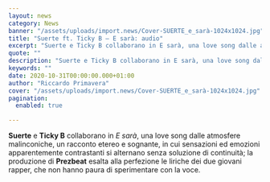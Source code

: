 ```yaml
---
layout: news
category: News
banner: "/assets/uploads/import.news/Cover-SUERTE_e_sarà-1024x1024.jpg"
title: "Suerte ft. Ticky B – E sarà: audio"
excerpt: "Suerte e Ticky B collaborano in E sarà, una love song dalle atmosfere malinconiche, un racconto etereo e sognante, in cui sensazioni ed emozioni apparentemente contrastanti si alternano senza soluzione di continuità; la produzione di Prezbeat esalta alla perfezione le liriche dei due giovani rapper, che non hanno paura di sperimentare con la voce.  "
quote: ""
description: "Suerte e Ticky B collaborano in E sarà, una love song dalle atmosfere malinconiche, un racconto etereo e sognante, in cui sensazioni ed emozioni apparentemente contrastanti si alternano senza soluzione di continuità; la produzione di Prezbeat esalta alla perfezione le liriche dei due giovani rapper, che non hanno paura di sperimentare con la voce.  "
keywords: ""
date: 2020-10-31T00:00:00.000+01:00
author: "Riccardo Primavera"
cover: "/assets/uploads/import.news/Cover-SUERTE_e_sarà-1024x1024.jpg"
pagination:
  enabled: true

---
```


**Suerte** e **Ticky B** collaborano in _E sarà_, una love song dalle atmosfere malinconiche, un racconto etereo e sognante, in cui sensazioni ed emozioni apparentemente contrastanti si alternano senza soluzione di continuità; la produzione di **Prezbeat** esalta alla perfezione le liriche dei due giovani rapper, che non hanno paura di sperimentare con la voce.